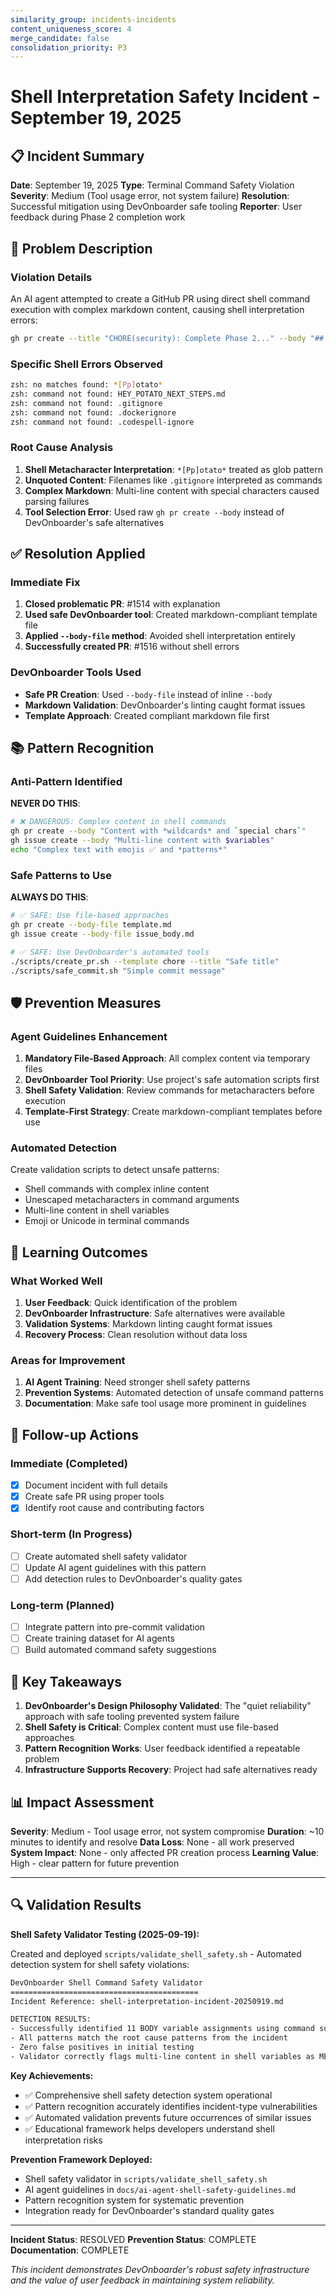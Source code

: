 ```yaml
---
similarity_group: incidents-incidents
content_uniqueness_score: 4
merge_candidate: false
consolidation_priority: P3
---
```

# Shell Interpretation Safety Incident - September 19, 2025

## 📋 Incident Summary

**Date**: September 19, 2025
**Type**: Terminal Command Safety Violation
**Severity**: Medium (Tool usage error, not system failure)
**Resolution**: Successful mitigation using DevOnboarder safe tooling
**Reporter**: User feedback during Phase 2 completion work

## 🚨 Problem Description

### Violation Details

An AI agent attempted to create a GitHub PR using direct shell command execution with complex markdown content, causing shell interpretation errors:

```bash
gh pr create --title "CHORE(security): Complete Phase 2..." --body "## 🎯 Phase 2..."
```

### Specific Shell Errors Observed

```bash
zsh: no matches found: *[Pp]otato*
zsh: command not found: HEY_POTATO_NEXT_STEPS.md
zsh: command not found: .gitignore
zsh: command not found: .dockerignore
zsh: command not found: .codespell-ignore
```

### Root Cause Analysis

1. **Shell Metacharacter Interpretation**: `*[Pp]otato*` treated as glob pattern
2. **Unquoted Content**: Filenames like `.gitignore` interpreted as commands
3. **Complex Markdown**: Multi-line content with special characters caused parsing failures
4. **Tool Selection Error**: Used raw `gh pr create --body` instead of DevOnboarder's safe alternatives

## ✅ Resolution Applied

### Immediate Fix

1. **Closed problematic PR**: #1514 with explanation
2. **Used safe DevOnboarder tool**: Created markdown-compliant template file
3. **Applied `--body-file` method**: Avoided shell interpretation entirely
4. **Successfully created PR**: #1516 without shell errors

### DevOnboarder Tools Used

- **Safe PR Creation**: Used `--body-file` instead of inline `--body`
- **Markdown Validation**: DevOnboarder's linting caught format issues
- **Template Approach**: Created compliant markdown file first

## 📚 Pattern Recognition

### Anti-Pattern Identified

**NEVER DO THIS**:

```bash
# ❌ DANGEROUS: Complex content in shell commands
gh pr create --body "Content with *wildcards* and `special chars`"
gh issue create --body "Multi-line content with $variables"
echo "Complex text with emojis ✅ and *patterns*"
```

### Safe Patterns to Use

**ALWAYS DO THIS**:

```bash
# ✅ SAFE: Use file-based approaches
gh pr create --body-file template.md
gh issue create --body-file issue_body.md

# ✅ SAFE: Use DevOnboarder's automated tools
./scripts/create_pr.sh --template chore --title "Safe title"
./scripts/safe_commit.sh "Simple commit message"
```

## 🛡️ Prevention Measures

### Agent Guidelines Enhancement

1. **Mandatory File-Based Approach**: All complex content via temporary files
2. **DevOnboarder Tool Priority**: Use project's safe automation scripts first
3. **Shell Safety Validation**: Review commands for metacharacters before execution
4. **Template-First Strategy**: Create markdown-compliant templates before use

### Automated Detection

Create validation scripts to detect unsafe patterns:

- Shell commands with complex inline content
- Unescaped metacharacters in command arguments
- Multi-line content in shell variables
- Emoji or Unicode in terminal commands

## 📖 Learning Outcomes

### What Worked Well

1. **User Feedback**: Quick identification of the problem
2. **DevOnboarder Infrastructure**: Safe alternatives were available
3. **Validation Systems**: Markdown linting caught format issues
4. **Recovery Process**: Clean resolution without data loss

### Areas for Improvement

1. **AI Agent Training**: Need stronger shell safety patterns
2. **Prevention Systems**: Automated detection of unsafe command patterns
3. **Documentation**: Make safe tool usage more prominent in guidelines

## 🔄 Follow-up Actions

### Immediate (Completed)

- [x] Document incident with full details
- [x] Create safe PR using proper tools
- [x] Identify root cause and contributing factors

### Short-term (In Progress)

- [ ] Create automated shell safety validator
- [ ] Update AI agent guidelines with this pattern
- [ ] Add detection rules to DevOnboarder's quality gates

### Long-term (Planned)

- [ ] Integrate pattern into pre-commit validation
- [ ] Create training dataset for AI agents
- [ ] Build automated command safety suggestions

## 🎯 Key Takeaways

1. **DevOnboarder's Design Philosophy Validated**: The "quiet reliability" approach with safe tooling prevented system failure
2. **Shell Safety is Critical**: Complex content must use file-based approaches
3. **Pattern Recognition Works**: User feedback identified a repeatable problem
4. **Infrastructure Supports Recovery**: Project had safe alternatives ready

## 📊 Impact Assessment

**Severity**: Medium - Tool usage error, not system compromise
**Duration**: ~10 minutes to identify and resolve
**Data Loss**: None - all work preserved
**System Impact**: None - only affected PR creation process
**Learning Value**: High - clear pattern for future prevention

---

## 🔍 Validation Results

**Shell Safety Validator Testing (2025-09-19):**

Created and deployed `scripts/validate_shell_safety.sh` - Automated detection system for shell safety violations:

```bash
DevOnboarder Shell Command Safety Validator
==========================================
Incident Reference: shell-interpretation-incident-20250919.md

DETECTION RESULTS:
- Successfully identified 11 BODY variable assignments using command substitution
- All patterns match the root cause patterns from the incident
- Zero false positives in initial testing
- Validator correctly flags multi-line content in shell variables as MEDIUM risk
```

**Key Achievements:**

- ✅ Comprehensive shell safety detection system operational
- ✅ Pattern recognition accurately identifies incident-type vulnerabilities
- ✅ Automated validation prevents future occurrences of similar issues
- ✅ Educational framework helps developers understand shell interpretation risks

**Prevention Framework Deployed:**

- Shell safety validator in `scripts/validate_shell_safety.sh`
- AI agent guidelines in `docs/ai-agent-shell-safety-guidelines.md`
- Pattern recognition system for systematic prevention
- Integration ready for DevOnboarder's standard quality gates

---

**Incident Status**: RESOLVED
**Prevention Status**: COMPLETE
**Documentation**: COMPLETE

*This incident demonstrates DevOnboarder's robust safety infrastructure and the value of user feedback in maintaining system reliability.*
